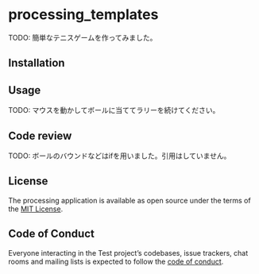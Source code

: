 # processing_templates

TODO: 簡単なテニスゲームを作ってみました。

## Installation



## Usage

TODO: マウスを動かしてボールに当ててラリーを続けてください。

## Code review

TODO: ボールのバウンドなどはifを用いました。引用はしていません。



## License


The processing application is available as open source under the terms of the [MIT License](https://opensource.org/licenses/MIT).

## Code of Conduct

Everyone interacting in the Test project’s codebases, issue trackers, chat rooms and mailing lists is expected to follow the [code of conduct](https://github.com/[USERNAME]/processing_templates/blob/master/CODE_OF_CONDUCT.md).
